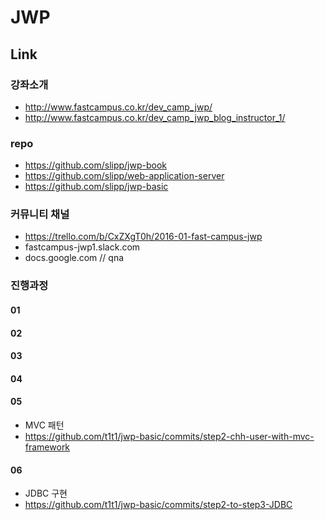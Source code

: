 # JWP

## Link

### 강좌소개
- http://www.fastcampus.co.kr/dev_camp_jwp/
- http://www.fastcampus.co.kr/dev_camp_jwp_blog_instructor_1/

### repo
- https://github.com/slipp/jwp-book
- https://github.com/slipp/web-application-server
- https://github.com/slipp/jwp-basic

### 커뮤니티 채널
- https://trello.com/b/CxZXgT0h/2016-01-fast-campus-jwp
- fastcampus-jwp1.slack.com
- docs.google.com // qna

### 진행과정

#### 01

#### 02

#### 03

#### 04

#### 05
- MVC 패턴
- https://github.com/t1t1/jwp-basic/commits/step2-chh-user-with-mvc-framework

#### 06
- JDBC 구현
- https://github.com/t1t1/jwp-basic/commits/step2-to-step3-JDBC
